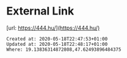 # External Link

[url: https://444.hu/](https://444.hu/)

    Created at: 2020-05-18T22:47:53+01:00
    Updated at: 2020-05-18T22:48:17+01:00
    Where: 19.13836314872808,47.62493896484375

